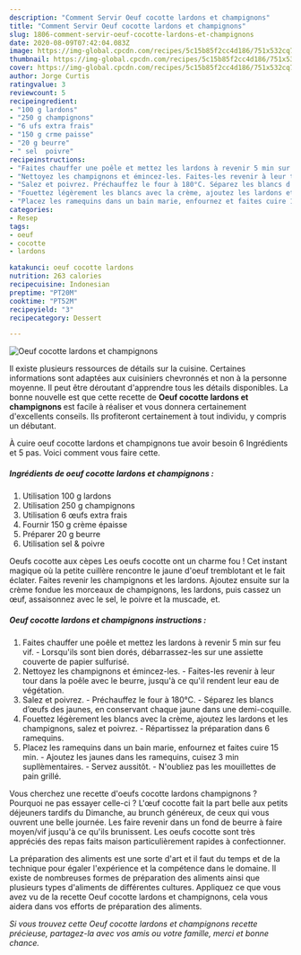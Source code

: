 ```yaml
---
description: "Comment Servir Oeuf cocotte lardons et champignons"
title: "Comment Servir Oeuf cocotte lardons et champignons"
slug: 1806-comment-servir-oeuf-cocotte-lardons-et-champignons
date: 2020-08-09T07:42:04.083Z
image: https://img-global.cpcdn.com/recipes/5c15b85f2cc4d186/751x532cq70/oeuf-cocotte-lardons-et-champignons-photo-principale-de-la-recette.jpg
thumbnail: https://img-global.cpcdn.com/recipes/5c15b85f2cc4d186/751x532cq70/oeuf-cocotte-lardons-et-champignons-photo-principale-de-la-recette.jpg
cover: https://img-global.cpcdn.com/recipes/5c15b85f2cc4d186/751x532cq70/oeuf-cocotte-lardons-et-champignons-photo-principale-de-la-recette.jpg
author: Jorge Curtis
ratingvalue: 3
reviewcount: 5
recipeingredient:
- "100 g lardons"
- "250 g champignons"
- "6 ufs extra frais"
- "150 g crme paisse"
- "20 g beurre"
- " sel  poivre"
recipeinstructions:
- "Faites chauffer une poêle et mettez les lardons à revenir 5 min sur feu vif. Lorsqu&#39;ils sont bien dorés, débarrassez-les sur une assiette couverte de papier sulfurisé."
- "Nettoyez les champignons et émincez-les. Faites-les revenir à leur tour dans la poêle avec le beurre, jusqu&#39;à ce qu&#39;il rendent leur eau de végétation."
- "Salez et poivrez. Préchauffez le four à 180°C. Séparez les blancs d’œufs des jaunes, en conservant chaque jaune dans une demi-coquille."
- "Fouettez légèrement les blancs avec la crème, ajoutez les lardons et les champignons, salez et poivrez. Répartissez la préparation dans 6 ramequins."
- "Placez les ramequins dans un bain marie, enfournez et faites cuire 15 min. Ajoutez les jaunes dans les ramequins, cuisez 3 min supllèmentaires. Servez aussitôt. N&#39;oubliez pas les mouillettes de pain grillé."
categories:
- Resep
tags:
- oeuf
- cocotte
- lardons

katakunci: oeuf cocotte lardons 
nutrition: 263 calories
recipecuisine: Indonesian
preptime: "PT20M"
cooktime: "PT52M"
recipeyield: "3"
recipecategory: Dessert

---
```



![Oeuf cocotte lardons et champignons](https://img-global.cpcdn.com/recipes/5c15b85f2cc4d186/751x532cq70/oeuf-cocotte-lardons-et-champignons-photo-principale-de-la-recette.jpg)

Il existe plusieurs ressources de détails sur la cuisine. Certaines informations sont adaptées aux cuisiniers chevronnés et non à la personne moyenne. Il peut être déroutant d'apprendre tous les détails disponibles. La bonne nouvelle est que cette recette de <strong> Oeuf cocotte lardons et champignons </strong> est facile à réaliser et vous donnera certainement d'excellents conseils. Ils profiteront certainement à tout individu, y compris un débutant.

<!--inarticleads1-->

À cuire oeuf cocotte lardons et champignons tue avoir besoin 6 Ingrédients et 5 pas. Voici comment vous faire cette.

##### Ingrédients de oeuf cocotte lardons et champignons :

1. Utilisation 100 g lardons
1. Utilisation 250 g champignons
1. Utilisation 6 œufs extra frais
1. Fournir 150 g crème épaisse
1. Préparer 20 g beurre
1. Utilisation  sel &amp; poivre


Oeufs cocotte aux cèpes Les oeufs cocotte ont un charme fou ! Cet instant magique où la petite cuillère rencontre le jaune d&#39;oeuf tremblotant et le fait éclater. Faites revenir les champignons et les lardons. Ajoutez ensuite sur la crème fondue les morceaux de champignons, les lardons, puis cassez un œuf, assaisonnez avec le sel, le poivre et la muscade, et. 

<!--inarticleads2-->

##### Oeuf cocotte lardons et champignons instructions :

1. Faites chauffer une poêle et mettez les lardons à revenir 5 min sur feu vif. - Lorsqu&#39;ils sont bien dorés, débarrassez-les sur une assiette couverte de papier sulfurisé.
1. Nettoyez les champignons et émincez-les. - Faites-les revenir à leur tour dans la poêle avec le beurre, jusqu&#39;à ce qu&#39;il rendent leur eau de végétation.
1. Salez et poivrez. - Préchauffez le four à 180°C. - Séparez les blancs d’œufs des jaunes, en conservant chaque jaune dans une demi-coquille.
1. Fouettez légèrement les blancs avec la crème, ajoutez les lardons et les champignons, salez et poivrez. - Répartissez la préparation dans 6 ramequins.
1. Placez les ramequins dans un bain marie, enfournez et faites cuire 15 min. - Ajoutez les jaunes dans les ramequins, cuisez 3 min supllèmentaires. - Servez aussitôt. - N&#39;oubliez pas les mouillettes de pain grillé.


Vous cherchez une recette d&#39;oeufs cocotte lardons champignons ? Pourquoi ne pas essayer celle-ci ? L&#39;œuf cocotte fait la part belle aux petits déjeuners tardifs du Dimanche, au brunch généreux, de ceux qui vous ouvrent une belle journée. Les faire revenir dans un fond de beurre à faire moyen/vif jusqu&#39;à ce qu&#39;ils brunissent. Les oeufs cocotte sont très appréciés des repas faits maison particulièrement rapides à confectionner. 

<!--inarticleads1-->

<p>
La préparation des aliments est une sorte d'art et il faut du temps et de la technique pour égaler l'expérience et la compétence dans le domaine. Il existe de nombreuses formes de préparation des aliments ainsi que plusieurs types d'aliments de différentes cultures. Appliquez ce que vous avez vu de la recette Oeuf cocotte lardons et champignons, cela vous aidera dans vos efforts de préparation des aliments.
</p>

<p>
<i>Si vous trouvez cette Oeuf cocotte lardons et champignons recette précieuse, partagez-la avec vos amis ou votre famille, merci et bonne chance.</i>
</p>
